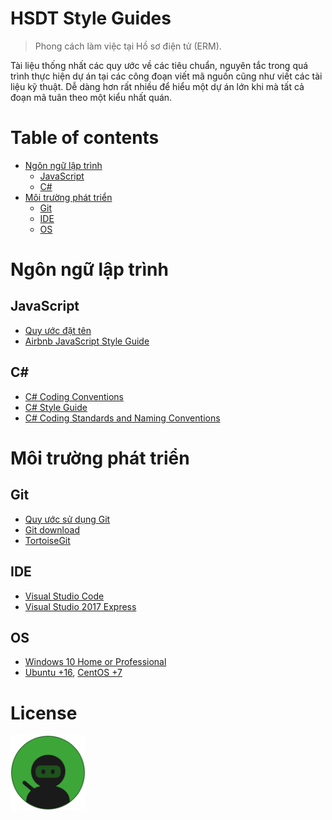 # HSDT Style Guides

> Phong cách làm việc tại Hồ sơ điện tử (ERM).

Tài liệu thống nhất các quy ước về các tiêu chuẩn, nguyên tắc trong quá trình thực hiện dự án tại các công đoạn viết mã nguồn cũng như viết các tài liệu kỹ thuật. Dễ dàng hơn rất nhiều để hiểu một dự án lớn khi mà tất cả đoạn mã tuân theo một kiểu nhất quán.

# Table of contents

* [Ngôn ngữ lập trình](#lang)
  * [JavaScript](#javascript)
  * [C#](#c)
* [Môi trường phát triển](#env)
  * [Git](#git)
  * [IDE](#ide)
  * [OS](#os)

# <a name="lang"></a>Ngôn ngữ lập trình

## JavaScript

* [Quy ước đặt tên](https://www.w3schools.com/js/js_conventions.asp)
* [Airbnb JavaScript Style Guide](https://github.com/hsdt/javascript)

## C#

* [C# Coding Conventions](https://docs.microsoft.com/en-us/dotnet/csharp/programming-guide/inside-a-program/coding-conventions)
* [C# Style Guide](https://github.com/raywenderlich/c-sharp-style-guide)
* [C# Coding Standards and Naming Conventions](http://www.dofactory.com/reference/csharp-coding-standards)

# <a name="env"></a>Môi trường phát triển

## Git

* [Quy ước sử dụng Git](/git/git.md)
* [Git download](https://git-scm.com/)
* [TortoiseGit](https://tortoisegit.org/)

## IDE

* [Visual Studio Code](https://code.visualstudio.com/)
* [Visual Studio 2017 Express](https://visualstudio.microsoft.com/vs/express/)

## OS

* [Windows 10 Home or Professional](https://www.microsoft.com/en-us/software-download/windows10)
* [Ubuntu +16](https://www.ubuntu.com/), [CentOS +7](https://www.centos.org)

# License

<a rel="license" href="https://en.wikipedia.org/wiki/MIT_License" target="_blank"><img alt="The MIT License" style="border-width:0;" width="120px" src="./images/ossninja.svg" /></a>
